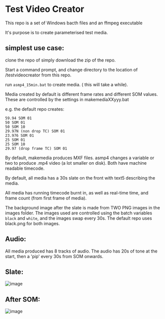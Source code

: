 # Test Video Creator

This repo is a set of Windows bacth files and an ffmpeg executable

It's purpose is to create parameterised test media.

## simplest use case:

clone the repo of simply download the zip of the repo.

Start a command prompt, and change directory to the location of /testvideocreator from this repo.

run `asmp4_15min.bat` to create media.  ( this will take a while).

Media created by default is different frame rates and different SOM values.  These are controlled by the settings in makemediaXXyyy.bat

e.g. the default repo creates:

```
59.94 SOM 01
50 SOM 01
50 SOM 10
29.97N (non drop TC) SOM 01
23.976 SOM 01
25 SOM 01
25 SOM 10
29.97 (drop frame TC) SOM 01
```

By default, makemedia produces MXF files.  asmp4 changes a variable or two to produce .mp4 video (a lot smaller on disk).  Both have machine readable timecode.

By default, all media has a 30s slate on the front with text5 describing the media.

All media has running timecode burnt in, as well as real-time time, and frame count (from first frame of media).

The background image after the slate is made from TWO PNG images in the images folder.  The images used are controlled using the batch variables `black` and `white`, 
and the images swap every 30s.  The default repo uses black.png for both images.

## Audio:

All media produced has 8 tracks of audio.  The audio has 20s of tone at the start, then a 'pip' every 30s from SOM onwards.

## Slate:

![image](https://user-images.githubusercontent.com/3137332/196199813-4b1b4ad7-5c42-4686-8815-fd18068cda11.png)

## After SOM:

![image](https://user-images.githubusercontent.com/3137332/196199999-73ab0a21-503c-4d45-91f3-992cb0e3d0f3.png)





